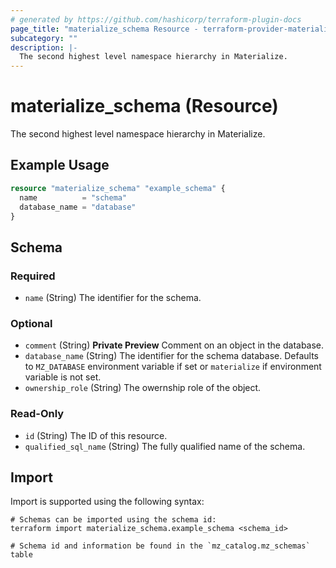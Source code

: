 ```yaml
---
# generated by https://github.com/hashicorp/terraform-plugin-docs
page_title: "materialize_schema Resource - terraform-provider-materialize"
subcategory: ""
description: |-
  The second highest level namespace hierarchy in Materialize.
---
```


# materialize_schema (Resource)

The second highest level namespace hierarchy in Materialize.

## Example Usage

```terraform
resource "materialize_schema" "example_schema" {
  name          = "schema"
  database_name = "database"
}
```

<!-- schema generated by tfplugindocs -->
## Schema

### Required

- `name` (String) The identifier for the schema.

### Optional

- `comment` (String) **Private Preview** Comment on an object in the database.
- `database_name` (String) The identifier for the schema database. Defaults to `MZ_DATABASE` environment variable if set or `materialize` if environment variable is not set.
- `ownership_role` (String) The owernship role of the object.

### Read-Only

- `id` (String) The ID of this resource.
- `qualified_sql_name` (String) The fully qualified name of the schema.

## Import

Import is supported using the following syntax:

```shell
# Schemas can be imported using the schema id:
terraform import materialize_schema.example_schema <schema_id>

# Schema id and information be found in the `mz_catalog.mz_schemas` table
```

